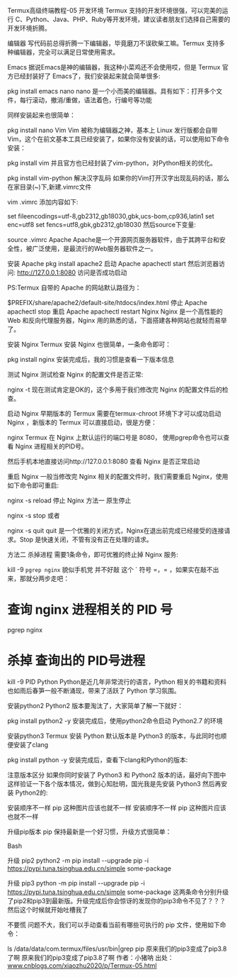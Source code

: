 Termux高级终端教程-05
开发环境
Termux 支持的开发环境很强，可以完美的运行 C、Python、Java、PHP、Ruby等开发环境，建议读者朋友们选择自己需要的开发环境折腾。

编辑器
写代码前总得折腾一下编辑器，毕竟磨刀不误砍柴工嘛。Termux 支持多种编辑器，完全可以满足日常使用需求。

Emacs
据说Emacs是神的编辑器，我这种小菜鸡还不会使用哎，但是 Termux 官方已经封装好了 Emacs了，我们安装起来就会简单很多:

pkg install emacs 
nano
nano 是一个小而美的编辑器。具有如下：打开多个文件，每行滚动，撤消/重做，语法着色，行编号等功能

同样安装起来也很简单：

pkg install nano
Vim
Vim 被称为编辑器之神，基本上 Linux 发行版都会自带 Vim，这个在前文基本工具已经安装了，如果你没有安装的话，可以使用如下命令安装：

pkg install vim
并且官方也已经封装了vim-python，对Python相关的优化。

pkg install vim-python
解决汉字乱码
如果你的Vim打开汉字出现乱码的话，那么在家目录(~)下,新建.vimrc文件

vim .vimrc
添加内容如下:

set fileencodings=utf-8,gb2312,gb18030,gbk,ucs-bom,cp936,latin1
set enc=utf8
set fencs=utf8,gbk,gb2312,gb18030
然后source下变量:

source .vimrc
Apache
Apache是一个开源网页服务器软件，由于其跨平台和安全性，被广泛使用，是最流行的Web服务器软件之一。

安装 Apache
pkg install apache2
启动 Apache
apachectl start
然后浏览器访问: http://127.0.0.1:8080 访问是否成功启动

PS:Termux 自带的 Apache 的网站默认路径为：

$PREFIX/share/apache2/default-site/htdocs/index.html
停止 Apache
apachectl stop
重启 Apache
apachectl restart
Nginx
Nginx 是一个高性能的 Web 和反向代理服务器，Nginx 用的熟悉的话，下面搭建各种网站也就轻而易举了。

安装 Nginx
Termux 安装 Nginx 也很简单，一条命令即可：

pkg install nginx
安装完成后，我的习惯是查看一下版本信息

测试 Nginx
测试检查 Nginx 的配置文件是否正常:

nginx -t
现在测试肯定是OK的，这个多用于我们修改完 Nginx 的配置文件后的检查。

启动 Nginx
早期版本的 Termux 需要在termux-chroot 环境下才可以成功启动 Nginx ，新版本的 Termux 可以直接启动，很是方便：

nginx
Termux 在 Nginx 上默认运行的端口号是 8080， 使用pgrep命令也可以查看 Nginx 进程相关的PID号。

然后手机本地直接访问http://127.0.0.1:8080 查看 Nginx 是否正常启动

重启 Nginx
一般当修改完 Nginx 相关的配置文件时，我们需要重启 Nginx，使用如下命令即可重启:

nginx -s reload
停止 Nginx
方法一 原生停止

nginx -s stop
或者

nginx -s quit
quit 是一个优雅的关闭方式，Nginx在退出前完成已经接受的连接请求。Stop 是快速关闭，不管有没有正在处理的请求。

方法二 杀掉进程
需要1条命令，即可优雅的终止掉 Nginx 服务:

kill -9 `pgrep nginx`
貌似手机党 并不好敲 这个 ` 符号 =，= ，如果实在敲不出来，那就分两步走吧：

# 查询 nginx 进程相关的 PID 号
pgrep nginx

# 杀掉 查询出的 PID号进程
kill -9 PID
Python
Python是近几年非常流行的语言，Python 相关的书籍和资料也如雨后春笋一般不断涌现，带来了活跃了 Python 学习氛围。

安装python2
Python2 版本要淘汰了，大家简单了解一下就好：

pkg install python2 -y
安装完成后，使用python2命令启动 Python2.7 的环境

安装python3
Termux 安装 Python 默认版本是 Python3 的版本，与此同时也顺便安装了clang

pkg install python -y
安装完成后，查看下clang和Python的版本:

注意版本区分
如果你同时安装了 Python3 和 Python2 版本的话，最好向下图中这样验证一下各个版本情况，做到心知肚明，国光我是先安装 Python3 然后再安装 Python2的:

安装顺序不一样 pip 这种图片应该也就不一样
安装顺序不一样 pip 这种图片应该也就不一样

升级pip版本
pip 保持最新是一个好习惯，升级方式很简单：

Bash

升级 pip2
python2 -m pip install --upgrade pip -i https://pypi.tuna.tsinghua.edu.cn/simple some-package

升级 pip3
python -m pip install --upgrade pip -i https://pypi.tuna.tsinghua.edu.cn/simple some-package
这两条命令分别升级了pip2和pip3到最新版。升级完成后你会惊讶的发现你的pip3命令不见了？？？然后这个时候就开始吐槽我了

不要慌 问题不大，我们可以手动查看当前有哪些可执行的 pip 文件，使用如下命令：

ls /data/data/com.termux/files/usr/bin|grep pip
原来我们的pip3变成了pip3.8了啊
原来我们的pip3变成了pip3.8了啊
作者：小猪呐
出处：www.cnblogs.com/xiaozhu2020/p/Termux-05.html
